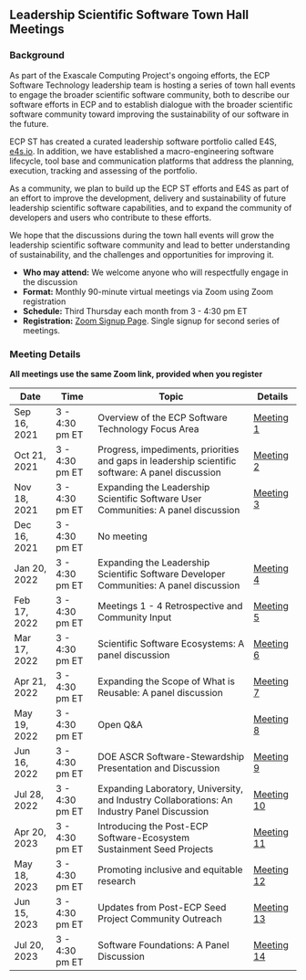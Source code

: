 ## Leadership Scientific Software Town Hall Meetings

### Background

As part of the Exascale Computing Project's ongoing efforts, the ECP Software Technology leadership team is hosting a series of town hall events to engage the broader scientific software community, both to describe our software efforts in ECP and to establish dialogue with the broader scientific software community toward improving the sustainability of our software in the future.  

ECP ST has created a curated leadership software portfolio called E4S, [e4s.io](https://e4s.io).  In addition, we have established a macro-engineering software lifecycle, tool base and communication platforms that address the planning, execution, tracking and assessing of the portfolio.  

As a community, we plan to build up the ECP ST efforts and E4S as part of an effort to improve the development, delivery and sustainability of future leadership scientific software capabilities, and to expand the community of developers and users who contribute to these efforts.

We hope that the discussions during the town hall events will grow the leadership scientific software community and lead to better understanding of sustainability, and the challenges and opportunities for improving it.

- **Who may attend:** We welcome anyone who will respectfully engage in the discussion
- **Format:** Monthly 90-minute virtual meetings via Zoom using Zoom registration
- **Schedule:** Third Thursday each month from 3 - 4:30 pm ET
- **Registration:** [Zoom Signup Page](https://exascaleproject.zoomgov.com/meeting/register/vJItduGrqDMpEiSpPgjLeb3IgZsSkw-oZcQ).  Single signup for second series of meetings.

### Meeting Details 

**All meetings use the same Zoom link, provided when you register**

| Date | Time | Topic | Details |
|------|------|-------|---------|
| Sep 16, 2021 | 3 - 4:30 pm ET | Overview of the ECP Software Technology Focus Area | [Meeting 1](Meetings/Meeting1.md) |
| Oct 21, 2021| 3 - 4:30 pm ET | Progress, impediments, priorities and gaps in leadership scientific software: A panel discussion | [Meeting 2](Meetings/Meeting2.md) |
| Nov 18, 2021| 3 - 4:30 pm ET | Expanding the Leadership Scientific Software User Communities: A panel discussion | [Meeting 3](Meetings/Meeting3.md) |
| Dec 16, 2021| 3 - 4:30 pm ET | No meeting |  |
| Jan 20, 2022| 3 - 4:30 pm ET | Expanding the Leadership Scientific Software Developer Communities: A panel discussion | [Meeting 4](Meetings/Meeting4.md) |
| Feb 17, 2022| 3 - 4:30 pm ET | Meetings 1 - 4 Retrospective and Community Input | [Meeting 5](Meetings/Meeting5.md) |
| Mar 17, 2022| 3 - 4:30 pm ET | Scientific Software Ecosystems: A panel discussion | [Meeting 6](Meetings/Meeting6.md) |
| Apr 21, 2022| 3 - 4:30 pm ET | Expanding the Scope of What is Reusable: A panel discussion | [Meeting 7](Meetings/Meeting7.md) |
| May 19, 2022| 3 - 4:30 pm ET | Open Q&A | [Meeting 8](Meetings/Meeting8.md) |
| Jun 16, 2022| 3 - 4:30 pm ET | DOE ASCR Software-Stewardship Presentation and Discussion | [Meeting 9](Meetings/Meeting9.md) |
| Jul 28, 2022| 3 - 4:30 pm ET | Expanding Laboratory, University, and Industry Collaborations: An Industry Panel Discussion | [Meeting 10](Meetings/Meeting10.md) |
| Apr 20, 2023| 3 - 4:30 pm ET | Introducing the Post-ECP Software-Ecosystem Sustainment Seed Projects | [Meeting 11](Meetings/Meeting11.md)
| May 18, 2023| 3 - 4:30 pm ET | Promoting inclusive and equitable research | [Meeting 12](Meetings/Meeting12.md)
| Jun 15, 2023| 3 - 4:30 pm ET | Updates from Post-ECP Seed Project Community Outreach | [Meeting 13](Meetings/Meeting13.md)
| Jul 20, 2023| 3 - 4:30 pm ET | Software Foundations: A Panel Discussion | [Meeting 14](Meetings/Meeting14.md)